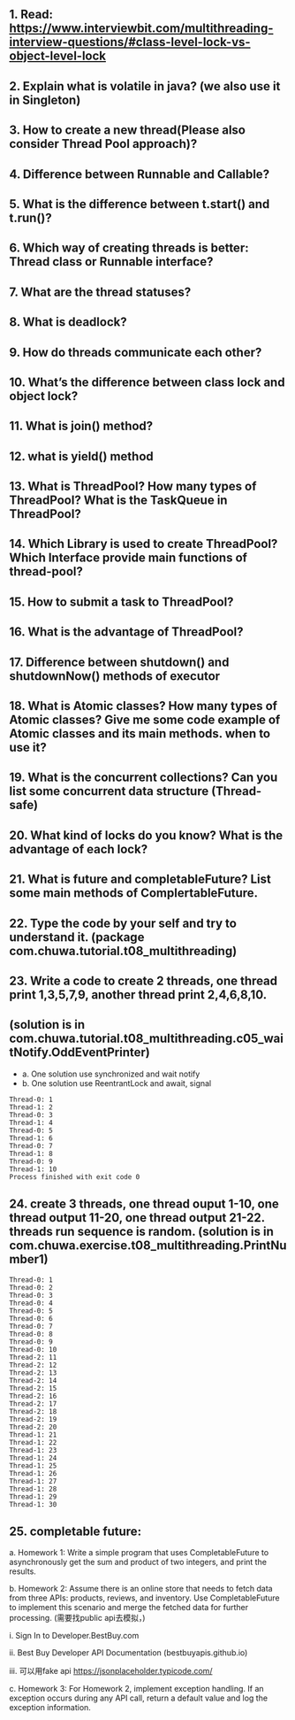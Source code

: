 ## 1. Read: https://www.interviewbit.com/multithreading-interview-questions/#class-level-lock-vs-object-level-lock
## 2. Explain what is volatile in java? (we also use it in Singleton)
## 3. How to create a new thread(Please also consider Thread Pool approach)?
## 4. Difference between Runnable and Callable?
## 5. What is the difference between t.start() and t.run()?
## 6. Which way of creating threads is better: Thread class or Runnable interface?
## 7. What are the thread statuses?
## 8. What is deadlock?
## 9. How do threads communicate each other?
## 10. What’s the difference between class lock and object lock?
## 11. What is join() method?
## 12. what is yield() method
## 13. What is ThreadPool? How many types of ThreadPool? What is the TaskQueue in ThreadPool?
## 14. Which Library is used to create ThreadPool? Which Interface provide main functions of thread-pool?
## 15. How to submit a task to ThreadPool?
## 16. What is the advantage of ThreadPool?
## 17. Difference between shutdown() and shutdownNow() methods of executor
## 18. What is Atomic classes? How many types of Atomic classes? Give me some code example of Atomic classes and its main methods. when to use it?
## 19. What is the concurrent collections? Can you list some concurrent data structure (Thread-safe)
## 20. What kind of locks do you know? What is the advantage of each lock?
## 21. What is future and completableFuture? List some main methods of ComplertableFuture.
## 22. Type the code by your self and try to understand it. (package com.chuwa.tutorial.t08_multithreading)
## 23. Write a code to create 2 threads, one thread print 1,3,5,7,9, another thread print 2,4,6,8,10. 
## (solution is in com.chuwa.tutorial.t08_multithreading.c05_waitNotify.OddEventPrinter)
- a. One solution use synchronized and wait notify 
- b. One solution use ReentrantLock and await, signal
```
Thread-0: 1
Thread-1: 2
Thread-0: 3
Thread-1: 4
Thread-0: 5
Thread-1: 6
Thread-0: 7
Thread-1: 8
Thread-0: 9
Thread-1: 10
Process finished with exit code 0
```
## 24. create 3 threads, one thread ouput 1-10, one thread output 11-20, one thread output 21-22. threads run sequence is random. (solution is in com.chuwa.exercise.t08_multithreading.PrintNumber1)
```
Thread-0: 1
Thread-0: 2
Thread-0: 3
Thread-0: 4
Thread-0: 5
Thread-0: 6
Thread-0: 7
Thread-0: 8
Thread-0: 9
Thread-0: 10
Thread-2: 11
Thread-2: 12
Thread-2: 13
Thread-2: 14
Thread-2: 15
Thread-2: 16
Thread-2: 17
Thread-2: 18
Thread-2: 19
Thread-2: 20
Thread-1: 21
Thread-1: 22
Thread-1: 23
Thread-1: 24
Thread-1: 25
Thread-1: 26
Thread-1: 27
Thread-1: 28
Thread-1: 29
Thread-1: 30
```

## 25. completable future:
a. Homework 1: Write a simple program that uses CompletableFuture to asynchronously get the sum and product of two integers, and print the results.

b. Homework 2: Assume there is an online store that needs to fetch data from three APIs: products, reviews, and inventory. Use CompletableFuture to implement this scenario and merge the fetched data for further processing. (需要找public api去模拟，)

i. Sign In to Developer.BestBuy.com

ii. Best Buy Developer API Documentation (bestbuyapis.github.io)

iii. 可以⽤fake api https://jsonplaceholder.typicode.com/

c. Homework 3: For Homework 2, implement exception handling. If an exception occurs during any API call, return a default value and log the exception information.
